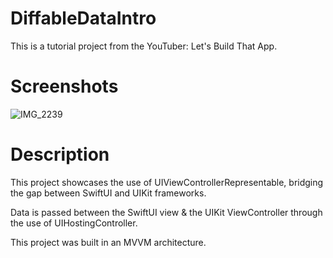 # DiffableDataIntro

This is a tutorial project from the YouTuber: Let's Build That App.

# Screenshots
![IMG_2239](https://user-images.githubusercontent.com/62522804/133344286-f6fc87e8-eee4-48a8-8fea-e774554893b0.jpg)

# Description
This project showcases the use of UIViewControllerRepresentable, bridging the gap between SwiftUI and UIKit frameworks.

Data is passed between the SwiftUI view & the UIKit ViewController through the use of UIHostingController.

This project was built in an MVVM architecture.
